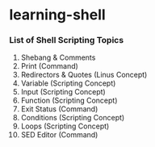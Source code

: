 # learning-shell

### List of Shell Scripting Topics

1. Shebang & Comments
2. Print (Command)
3. Redirectors & Quotes (Linus Concept)
4. Variable (Scripting Concept)
5. Input (Scripting Concept)
6. Function (Scripting Concept)
7. Exit Status (Command)
8. Conditions (Scripting Concept)
9. Loops (Scripting Concept)
10. SED Editor (Command)